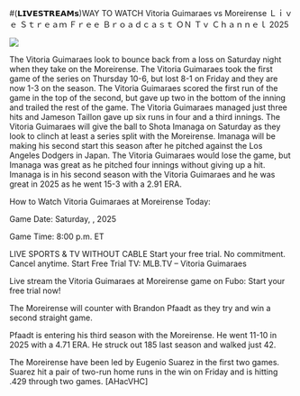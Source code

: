 #(𝗟𝗜𝗩𝗘𝗦𝗧𝗥𝗘𝗔𝗠𝘀)WAY TO WATCH Vitoria Guimaraes vs Moreirense Ｌｉｖｅ Ｓｔｒｅａｍ Ｆｒｅｅ Ｂｒｏａｄｃａｓｔ ＯＮ Ｔｖ Ｃｈａｎｎｅｌ  2025  
  
  
[![](https://i.imgur.com/qSNzIqt.png)](https://movie.rssnews.media/bkCqQYVo.php)  
  
The Vitoria Guimaraes look to bounce back from a loss on Saturday night when they take on the Moreirense. The Vitoria Guimaraes took the first game of the series on Thursday 10-6, but lost 8-1 on Friday and they are now 1-3 on the season. The Vitoria Guimaraes scored the first run of the game in the top of the second, but gave up two in the bottom of the inning and trailed the rest of the game. The Vitoria Guimaraes managed just three hits and Jameson Taillon gave up six runs in four and a third innings. The Vitoria Guimaraes will give the ball to Shota Imanaga on Saturday as they look to clinch at least a series split with the Moreirense. Imanaga will be making his second start this season after he pitched against the Los Angeles Dodgers in Japan. The Vitoria Guimaraes would lose the game, but Imanaga was great as he pitched four innings without giving up a hit. Imanaga is in his second season with the Vitoria Guimaraes and he was great in 2025 as he went 15-3 with a 2.91 ERA.

How to Watch Vitoria Guimaraes at Moreirense Today:

Game Date: Saturday, , 2025

Game Time: 8:00 p.m. ET

LIVE SPORTS & TV WITHOUT CABLE
Start your free trial. No commitment. Cancel anytime.
Start Free Trial
TV: MLB.TV – Vitoria Guimaraes

Live stream the Vitoria Guimaraes at Moreirense game on Fubo: Start your free trial now!

The Moreirense will counter with Brandon Pfaadt as they try and win a second straight game.

Pfaadt is entering his third season with the Moreirense. He went 11-10 in 2025 with a 4.71 ERA. He struck out 185 last season and walked just 42.

The Moreirense have been led by Eugenio Suarez in the first two games. Suarez hit a pair of two-run home runs in the win on Friday and is hitting .429 through two games. [AHacVHC]